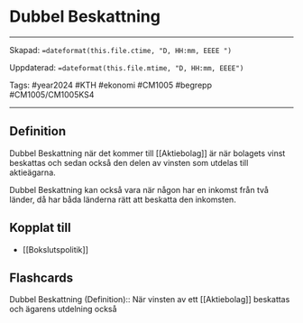 # Dubbel Beskattning

---

Skapad: `=dateformat(this.file.ctime, "D, HH:mm, EEEE ")`

Uppdaterad: `=dateformat(this.file.mtime, "D, HH:mm, EEEE")`

Tags: #year2024 #KTH #ekonomi #CM1005 #begrepp #CM1005/CM1005KS4

---

## Definition

Dubbel Beskattning när det kommer till [[Aktiebolag]] är när bolagets vinst beskattas och sedan också den delen av vinsten som utdelas till aktieägarna.

Dubbel Beskattning kan också vara när någon har en inkomst från två länder, då har båda länderna rätt att beskatta den inkomsten.

## Kopplat till

- [[Bokslutspolitik]]

## Flashcards

Dubbel Beskattning (Definition):: När vinsten av ett [[Aktiebolag]] beskattas och ägarens utdelning också
<!--SR:!2024-03-20,16,290!2024-03-19,15,292-->
